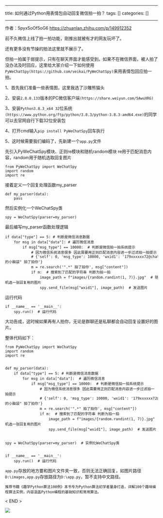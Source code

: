 
--- 
title:  如何通过Python用表情包自动回复微信拍一拍？ 
tags: []
categories: [] 

---
>  
  作者：5pyx5oOf5oG6 
  https://zhuanlan.zhihu.com/p/149912352 
 

前不久微信上线了拍一拍功能，刚推出就被有才的网友玩坏了。

还有更多没有节操的拍法这里就不展示了。

但拍一拍属于弱提示，只有在聊天界面才能感受到。如果不在微信界面，被人拍了没办法及时回应，这里给大家介绍一下如何使用`PyWeChatSpy(https://github.com/veikai/PyWeChatSpy)`来用表情包回应拍一拍。

1、首先我们准备一些表情图，这里我选了沙雕熊猫头

2、安装`2.8.0.133`版本的PC微信客户端`(https://share.weiyun.com/5AwuXRG)`

3、安装`Python3.8.3_x64 32`位系统`(https://www.python.org/ftp/python/3.8.3/python-3.8.3-amd64.exe)`的同学可以去官网自行下载32位安装包

4、打开cmd输入`pip install PyWeChatSpy`回车执行

5、这时候需要我们编码了，先新建一个`app.py`文件

先引入PyWeChatSpy模块、正则re模块和随机random模块 re用于匹配消息内容，random用于随机选取回复图片

```
from PyWeChatSpy import WeChatSpy
import random
import re

```

接着定义一个回复处理函数my_parser

```
def my_parser(data):
    pass

```

然后实例化一个WeChatSpy类

```
spy = WeChatSpy(parser=my_parser)

```

最后编写my_parser函数处理逻辑

```
if data["type"] == 5: # 判断是微信消息数据
    for msg in data["data"]: # 遍历微信消息
        if msg["msg_type"] == 10000:  # 判断是微信拍一拍系统提示
            # 因为微信系统消息很多 因此需要用正则匹配消息内容进一步过滤拍一拍提示
            # {'self': 0, 'msg_type': 10000, 'wxid1': '179xxxxxx72@chatroom', 'content': '"Mandy的小脑袋" 拍了拍你'}
            m = re.search('".*" 拍了拍你', msg["content"])
            if m:  # 搜索到了匹配的字符串 判断为拍一拍
                image_path = f"images/{random.randint(1, 7)}.jpg"  # 随机选一张回复用的图片
                spy.send_file(msg["wxid1"], image_path)  # 发送图片

```

运行代码

```
if __name__ == '__main__':
    spy.run()  # 运行代码

```

大功告成，这时候如果再有人拍你，无论是群聊还是私聊都会自动回复设置好的图片。

整体代码如下：

```
from PyWeChatSpy import WeChatSpy
import random
import re


def my_parser(data):
    if data["type"] == 5: # 判断是微信消息数据
        for msg in data["data"]:  # 遍历微信消息
            if msg["msg_type"] == 10000:  # 判断是微信拍一拍系统提示
                # 因为微信系统消息很多 因此需要用正则匹配消息内容进一步过滤拍一拍提示
                # {'self': 0, 'msg_type': 10000, 'wxid1': '179xxxxxx72@chatroom', 'content': '"Mandy的小脑袋" 拍了拍你'}
                m = re.search('".*" 拍了拍你', msg["content"])
                if m:  # 搜索到了匹配的字符串 判断为拍一拍
                    image_path = f"images/{random.randint(1, 7)}.jpg"  # 随机选一张回复用的图片
                    spy.send_file(msg["wxid1"], image_path)  # 发送图片


spy = WeChatSpy(parser=my_parser)  # 实例化WeChatSpy类


if __name__ == '__main__':
    spy.run()  # 运行代码

```

`app.py`存放的地方要和图片文件夹一致，否则无法正确回复，如图片路径`D:\images,app.py`存放路径为`D:\app.py`，暂不支持中文路径。

```
推荐书籍《趣学Python算法100例》本书专为Python算法初学者量身打造，详解100个趣味编程算法实例，内容涵盖Python编程的基础知识和常用算法。

```

&lt; END &gt;

<img src="https://imgconvert.csdnimg.cn/aHR0cHM6Ly9tbWJpei5xcGljLmNuL21tYml6X2dpZi9QdlA2cWpVcHZJcFh1ZmlibEhVcndWT0loNFg4WWhwYXBpYU1rQk9sSE16b0ZRQm1Qd3dUWEREOG1Dd3pQWEdydUxRbEVBR1VTT3c4aWNQV0FydnRRaWFMTVEvNjQw?x-oss-process=image/format,png">
